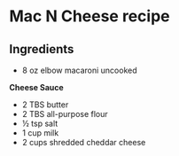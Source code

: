 # Mac N Cheese recipe
## Ingredients

- 8 oz elbow macaroni uncooked

**Cheese Sauce**
- 2 TBS butter
- 2 TBS all-purpose flour
- ½ tsp salt
- 1 cup milk
- 2 cups shredded cheddar cheese